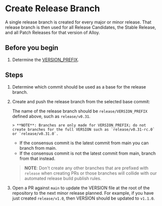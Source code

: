 # Create Release Branch

A single release branch is created for every major or minor release. That release
branch is then used for all Release Candidates, the Stable Release, and all
Patch Releases for that version of Alloy.

## Before you begin

1. Determine the [VERSION_PREFIX](concepts/version.md).

## Steps

1.  Determine which commit should be used as a base for the release branch.

2.  Create and push the release branch from the selected base commit:

    The name of the release branch should be `release/VERSION_PREFIX`
    defined above, such as `release/v0.31`.

        > **NOTE**: Branches are only made for VERSION_PREFIX; do not create branches for the full VERSION such as `release/v0.31-rc.0` or `release/v0.31.0`.

    - If the consensus commit is the latest commit from main you can branch from main.
    - If the consensus commit is not the latest commit from main, branch from that instead.

    > **NOTE**: Don't create any other branches that are prefixed with `release` when creating PRs or
    > those branches will collide with our automated release build publish rules.

3.  Open a PR against `main` to update the VERSION file at the root of the
    repository to the next minor release planned. For example, if you have just
    created `release/v1.0`, then VERSION should be updated to `v1.1.0`.
